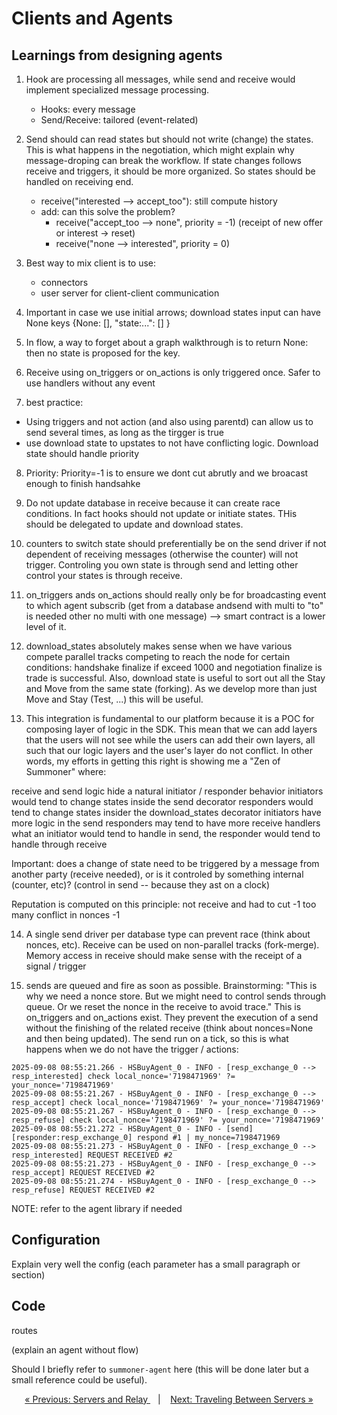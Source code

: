 # Clients and Agents


## Learnings from designing agents

1) Hook are processing all messages, while send and receive would implement specialized message processing.
    - Hooks: every message
    - Send/Receive: tailored (event-related)

2) Send should can read states but should not write (change) the states. This is what happens in the negotiation, which might explain why message-droping can break the workflow. If state changes follows receive and triggers, it should be more organized. So states should be handled on receiving end.
    - receive("interested --> accept_too"): still compute history
    - add: can this solve the problem?
        - receive("accept_too --> none", priority = -1) (receipt of new offer or interest -> reset)
        - receive("none --> interested", priority = 0)

3) Best way to mix client is to use:
    - connectors
    - user server for client-client communication

4) Important in case we use initial arrows; download states input can have None keys 
    {None: [], "state:...": [] }

5) In flow, a way to forget about a graph walkthrough is to return None: then no state is proposed for the key.

6) Receive using on_triggers or on_actions is only triggered once. Safer to use handlers without any event

7) best practice: 
 - Using triggers and not action (and also using parentd) can allow us to send several times, as long as the tirgger is true
 - use download state to upstates to not have conflicting logic. Download state should handle priority

8) Priority: Priority=-1 is to ensure we dont cut abrutly and we broacast enough to finish handsahke


9) Do not update database in receive because it can create race conditions. In fact hooks should not update or initiate states. THis should be delegated to update and download states.

10) counters to switch state should preferentially be on the send driver if not dependent of receiving messages (otherwise the counter) will not trigger. Controling you own state is through send and letting other control your states is through receive.

11) on_triggers ands on_actions should really only be for broadcasting event to which agent subscrib (get from a database andsend with multi to "to" is needed other no multi with one message) --> smart contract is a lower level of it.

12) download_states absolutely makes sense when we have various compete parallel tracks competing to reach the node for certain conditions: handshake finalize if exceed 1000 and negotiation finalize is trade is successful. Also, download state is useful to sort out all the Stay and Move from the same state (forking). As we develop more than just Move and Stay (Test, ...) this will be useful.

13) This integration is fundamental to our platform because it is a POC for composing layer of logic in the SDK. This mean that we can add layers that the users will not see while the users can add their own layers, all such that our logic layers and the user's layer do not conflict.
In other words, my efforts in getting this right is showing me a "Zen of Summoner" where:

receive and send logic hide a natural initiator / responder behavior
initiators would tend to change states inside the send decorator
responders would tend to change states insider the download_states decorator
initiators have more logic in the send
responders may tend to have more receive handlers
what an initiator would tend to handle in send, the responder would tend to handle through receive

Important: does a change of state need to be triggered by a message from another party (receive needed), or is it controled by something internal (counter, etc)? (control in send -- because they ast on a clock)

Reputation is computed on this principle: 
not receive and had to cut -1
too many conflict in nonces -1

14) A single send driver per database type can prevent race (think about nonces, etc). Receive can be used on non-parallel tracks (fork-merge). Memory access in receive should make sense with the receipt of a signal / trigger

15) sends are queued and fire as soon as possible. 
Brainstorming: "This is why we need a nonce store. But we might need to control sends through queue. Or we reset the nonce in the receive to avoid trace."
This is on_triggers and on_actions exist. They prevent the execution of a send without the finishing of the related receive (think about nonces=None and then being updated).
The send run on a tick, so this is what happens when we do not have the trigger / actions:

```log
2025-09-08 08:55:21.266 - HSBuyAgent_0 - INFO - [resp_exchange_0 --> resp_interested] check local_nonce='7198471969' ?= your_nonce='7198471969'
2025-09-08 08:55:21.267 - HSBuyAgent_0 - INFO - [resp_exchange_0 --> resp_accept] check local_nonce='7198471969' ?= your_nonce='7198471969'
2025-09-08 08:55:21.267 - HSBuyAgent_0 - INFO - [resp_exchange_0 --> resp_refuse] check local_nonce='7198471969' ?= your_nonce='7198471969'
2025-09-08 08:55:21.272 - HSBuyAgent_0 - INFO - [send][responder:resp_exchange_0] respond #1 | my_nonce=7198471969
2025-09-08 08:55:21.273 - HSBuyAgent_0 - INFO - [resp_exchange_0 --> resp_interested] REQUEST RECEIVED #2
2025-09-08 08:55:21.273 - HSBuyAgent_0 - INFO - [resp_exchange_0 --> resp_accept] REQUEST RECEIVED #2
2025-09-08 08:55:21.274 - HSBuyAgent_0 - INFO - [resp_exchange_0 --> resp_refuse] REQUEST RECEIVED #2
```

NOTE: refer to the agent library if needed

## Configuration
Explain very well the config (each parameter has a small paragraph or section)

## Code

routes



(explain an agent without flow)


Should I briefly refer to `summoner-agent` here (this will be done later but a small reference could be useful).



<p align="center">
  <a href="server_relay.md">&laquo; Previous: Servers and Relay </a> &nbsp;&nbsp;&nbsp;|&nbsp;&nbsp;&nbsp; <a href="traveling.md">Next: Traveling Between Servers &raquo;</a>
</p>


